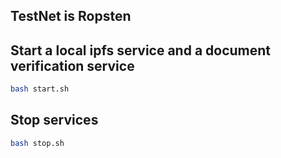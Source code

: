 ## TestNet is Ropsten

## Start a local ipfs service and a document verification service
```sh
bash start.sh
```
## Stop services
```sh
bash stop.sh
```
